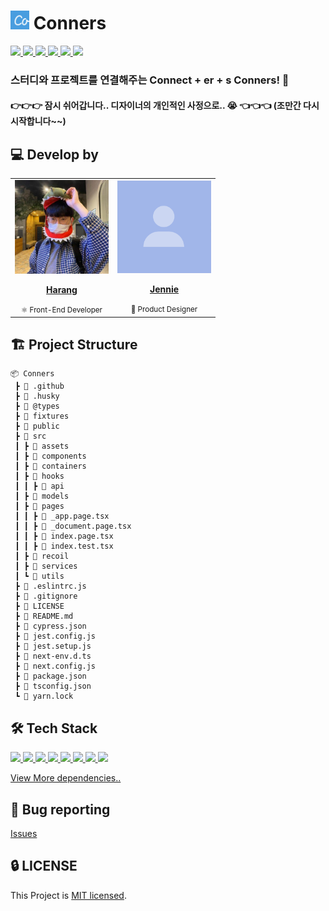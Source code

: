 # <img src="./images/conners.png" width="30px" height="30px"> Conners

<a href="https://github.com/jennie-harang/Conners/actions/workflows/ci.yml">
  <img src="https://img.shields.io/github/workflow/status/jennie-harang/Conners/CI?label=CI&logo=GitHub&style=flat-square" />
</a>

<a href="https://codecov.io/gh/jennie-harang/Conners">
  <img src="https://codecov.io/gh/jennie-harang/Conners/branch/main/graph/badge.svg?token=hxDPxQyLYa"/>
</a>

<a href="https://dashboard.cypress.io/projects/oj7cg1/runs">
  <img src="https://img.shields.io/endpoint?url=https://dashboard.cypress.io/badge/simple/oj7cg1&style=flat-square&logo=cypress">
</a>

<a href="https://github.com/jennie-harang/Conners/issues?q=is%3Aissue+is%3Aopen+sort%3Aupdated-desc">
  <img src="https://img.shields.io/github/issues/jennie-harang/Conners?style=flat-square" />
</a>

<a href="https://github.com/jennie-harang/Conners/blob/main/LICENSE">
  <img src="https://img.shields.io/github/license/jennie-harang/Conners?style=flat-square">
</a>

<a href="#">
  <img src="https://img.shields.io/github/repo-size/jennie-harang/Conners?logo=yarn&style=flat-square">
</a>

### 스터디와 프로젝트를 연결해주는 Connect + er + s Conners! 🎨

#### 👉👉👉 **잠시 쉬어갑니다.. 디자이너의 개인적인 사정으로..** 😭 👈👈👈 (조만간 다시 시작합니다~~)

## 💻 Develop by

<table>
  <tr>
    <td align="center"><a href="https://github.com/saseungmin"><img src="./images/profile.jpeg" width="150x;" alt=""/><br /><p><b>Harang</b></p></a><small>⚛️ Front-End Developer</small></td>
    <td align="center"><a href="https://github.com/jooseyoung"><img src="./images/mock-profile.png" width="150px;" alt=""/><br /><p><b>Jennie</b></p></a><small>🎨 Product Designer</small></td>
  </tr>
</table>

## 🏗 Project Structure

```
📦 Conners
 ┣ 📂 .github
 ┣ 📂 .husky
 ┣ 📂 @types
 ┣ 📂 fixtures
 ┣ 📂 public
 ┣ 📂 src
 ┃ ┣ 📂 assets
 ┃ ┣ 📂 components
 ┃ ┣ 📂 containers
 ┃ ┣ 📂 hooks
 ┃ ┃ ┣ 📂 api
 ┃ ┣ 📂 models
 ┃ ┣ 📂 pages
 ┃ ┃ ┣ 📜 _app.page.tsx
 ┃ ┃ ┣ 📜 _document.page.tsx
 ┃ ┃ ┣ 📜 index.page.tsx
 ┃ ┃ ┣ 📜 index.test.tsx
 ┃ ┣ 📂 recoil
 ┃ ┣ 📂 services
 ┃ ┗ 📂 utils
 ┣ 📜 .eslintrc.js
 ┣ 📜 .gitignore
 ┣ 📜 LICENSE
 ┣ 📜 README.md
 ┣ 📜 cypress.json
 ┣ 📜 jest.config.js
 ┣ 📜 jest.setup.js
 ┣ 📜 next-env.d.ts
 ┣ 📜 next.config.js
 ┣ 📜 package.json
 ┣ 📜 tsconfig.json
 ┗ 📜 yarn.lock
```

## 🛠 Tech Stack

<a href="#">
  <img src="https://img.shields.io/github/package-json/dependency-version/jennie-harang/Conners/next?logo=next.js&style=for-the-badge">
</a>
<a href="#">
  <img src="https://img.shields.io/github/package-json/dependency-version/jennie-harang/Conners/react?logo=react&style=for-the-badge">
</a>
<a href="#">
  <img src="https://img.shields.io/github/package-json/dependency-version/jennie-harang/Conners/react-query?logo=react-query&style=for-the-badge">
</a>
<a href="#">
  <img src="https://img.shields.io/github/package-json/dependency-version/jennie-harang/Conners/recoil?style=for-the-badge">
</a>
<a href="#">
  <img src="https://img.shields.io/github/package-json/dependency-version/jennie-harang/Conners/firebase?logo=firebase&style=for-the-badge">
</a>
<a href="#">
  <img src="https://img.shields.io/github/package-json/dependency-version/jennie-harang/Conners/@emotion/react?label=emotion&logo=%F0%9F%91%A9%E2%80%8D%F0%9F%8E%A4&style=for-the-badge">
</a>
<a href="#">
  <img src="https://img.shields.io/github/package-json/dependency-version/jennie-harang/Conners/dev/jest?logo=jest&logoColor=%23C21325&style=for-the-badge">
</a>
<a href="#">
  <img src="https://img.shields.io/github/package-json/dependency-version/jennie-harang/Conners/dev/cypress?logo=cypress&style=for-the-badge">
</a> 

[View More dependencies..](https://github.com/jennie-harang/Conners/blob/main/package.json)

## 🐛 Bug reporting
[Issues](https://github.com/jennie-harang/Conners/issues?q=is%3Aissue+is%3Aopen+sort%3Aupdated-desc)

## 🔒 LICENSE
This Project is [MIT licensed](https://github.com/jennie-harang/Conners/blob/main/LICENSE).
